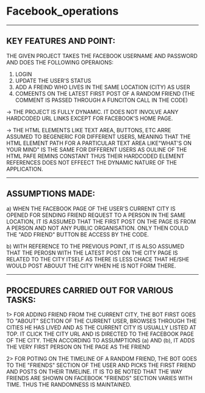 # Facebook_operations

-------------------------------------------------------------------------------------------------------------------------------------------------------------------------------
KEY FEATURES AND POINT:
-------------------------------------------------------------------------------------------------------------------------------------------------------------------------------
THE GIVEN PROJECT TAKES THE FACEBOOK USERNAME AND PASSWORD AND DOES THE FOLLOWING OPERAIONS:

1. LOGIN
2. UPDATE THE USER'S STATUS
3. ADD A FREIND WHO LIVES IN THE SAME LOCATION (CITY) AS USER
4. COMEENTS ON THE LATEST FIRST POST OF A RANDOM FRIEND (THE COMMENT IS PASSED THROUGH A FUNCITON CALL IN THE CODE)

-> THE PROJECT IS FULLY DYNAMIC. IT DOES NOT INVOLVE AANY HARDCODED URL LINKS EXCEPT FOR FACEBOOK'S HOME PAGE. 

-> THE HTML ELEMENTS LIKE TEXT AREA, BUTTONS, ETC ARRE ASSUMED TO BEGENERIC FOR DIFFERENT USERS, MEANING THAT THE HTML ELEMENT PATH FOR A PARTICULAR TEXT AREA LIKE"WHAT'S ON YOUR MIND" IS THE SAME FOR DIFFERENT USERS AS OULINE OF THE HTML PAFE REMINS CONSTANT THUS THEIR HARDCODED ELEMENT REFERENCES DOES NOT EFFEECT THE DYNAMIC NATURE OF THE APPLICATION.

-------------------------------------------------------------------------------------------------------------------------------------------------------------------------------
ASSUMPTIONS MADE:
-------------------------------------------------------------------------------------------------------------------------------------------------------------------------------

a) WHEN THE FACEBOOK PAGE OF THE USER'S CURRENT CITY IS OPENED FOR SENDING FRIEND REQUEST TO A PERSON IN THE SAME LOCATION, IT IS ASSUMED THAT THE FIRST POST ON THE PAGE IS FROM A PERSON AND NOT ANY PUBLIC ORGANISATION. ONLY THEN COULD THE "ADD FRIEND" BUTTON BE ACCESS BY THE CODE. 

b) WITH REFERENCE TO THE PREVIOUS POINT, IT IS ALSO ASSUMED THAT THE PEROSN WITH THE LATEST POST ON THE CITY PAGE IS RELATED TO THE  CITY ITSELF AS THERE IS LESS CHACE THAT HE/SHE WOULD POST ABOUUT THE CITY WHEN HE IS NOT FORM THERE.

-------------------------------------------------------------------------------------------------------------------------------------------------------------------------------
PROCEDURES CARRIED OUT FOR VARIOUS TASKS:
-------------------------------------------------------------------------------------------------------------------------------------------------------------------------------

1> FOR ADDING FRIEND FROM THE CURRENT CITY, THE BOT FIRST GOES TO "ABOUT" SECTION OF THE CURRENT USER, BROWSES THROUGH THE CITIES HE HAS LIVED AND AS THE CURRENT CITY IS USUALLY LISTED AT TOP. IT CLICK THE CITY URL AND IS DIRECTED TO THE FACEBOOK PAGE OF THE CITY. THEN ACCORDING TO ASSUMPTIONS (a) AND (b), IT ADDS THE VERY FIRST PERSON ON THE PAGE AS THE FRIEND

2> FOR POTING ON THE TIMELINE OF A RANDOM FRIEND, THE BOT GOES TO THE "FRIENDS" SECTION OF THE USER AND PICKS THE FIRST FRIEND AND POSTS ON THEIR TIMELINE. IT IS TO BE NOTED THAT THE WAY FRIENDS ARE SHOWN ON FACEBOOK "FRIENDS" SECTION VARIES WITH TIME. THUS THE RANDOMNESS IS MAINTAINED. 
